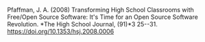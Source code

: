 Pfaffman, J. A. (2008) Transforming High School Classrooms with
Free/Open Source Software: It's Time for an Open Source Software
Revolution. *The High School Journal, (91)*3 25--31. https://doi.org/10.1353/hsj.2008.0006
